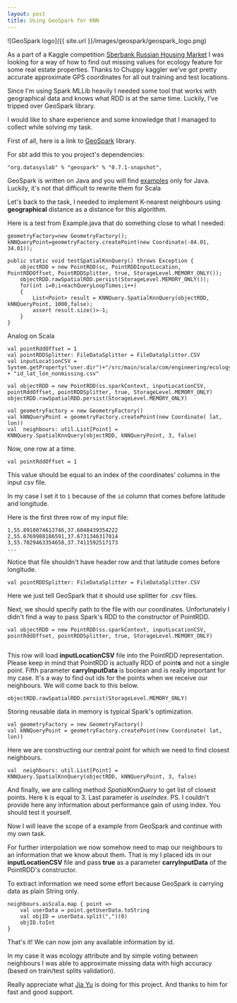 ```yaml
---
layout: post
title: Using GeoSpark for KNN
---
```


![GeoSpark logo]({{ site.url }}/images/geospark/geospark_logo.png)


As a part of a Kaggle competition [Sberbank Russian Housing Market](https://www.kaggle.com/c/sberbank-russian-housing-market)
I was looking for a way of how to find out missing values for ecology feature for some real estate properties. 
Thanks to Chuppy kaggler we've got pretty accurate approximate GPS coordinates for all out training and test locations.

Since I'm using Spark MLLib heavily I needed some tool that works with geographical data and knows what RDD is at the same time.
Luckily, I've tripped over GeoSpark library.

I would like to share experience and some knowledge that I managed to collect while solving my task.

First of all, here is a link to [GeoSpark](https://github.com/DataSystemsLab/GeoSpark) library.

For sbt add this to you project's dependencies:

``` "org.datasyslab" % "geospark" % "0.7.1-snapshot", ```

GeoSpark is written on Java and you will find [examples](https://github.com/DataSystemsLab/GeoSpark/blob/master/core/src/main/java/org/datasyslab/geospark/showcase/Example.java) only for Java. 
Luckily, it's not that difficult to rewrite them for Scala


Let's back to the task, I needed to implement K-nearest neighbours using **geographical** distance as a distance for this algorithm.

Here is a test from Example.java that do something close to what I needed:

``` 
geometryFactory=new GeometryFactory();
kNNQueryPoint=geometryFactory.createPoint(new Coordinate(-84.01, 34.01));

public static void testSpatialKnnQuery() throws Exception {
    objectRDD = new PointRDD(sc, PointRDDInputLocation, PointRDDOffset, PointRDDSplitter, true, StorageLevel.MEMORY_ONLY());
    objectRDD.rawSpatialRDD.persist(StorageLevel.MEMORY_ONLY());
    for(int i=0;i<eachQueryLoopTimes;i++)
    {
        List<Point> result = KNNQuery.SpatialKnnQuery(objectRDD, kNNQueryPoint, 1000,false);
        assert result.size()>-1;
    }
}
```
    
    
Analog on Scala
    
``` 
val pointRddOffset = 1
val pointRDDSplitter: FileDataSplitter = FileDataSplitter.CSV
val inputLocationCSV = System.getProperty("user.dir")+"/src/main/scala/com/engineering/ecology/" + "id_lat_lon_nonmissing.csv"

val objectRDD = new PointRDD(ss.sparkContext, inputLocationCSV, pointRddOffset, pointRDDSplitter, true, StorageLevel.MEMORY_ONLY)
objectRDD.rawSpatialRDD.persist(StorageLevel.MEMORY_ONLY)

val geometryFactory = new GeometryFactory()
val kNNQueryPoint = geometryFactory.createPoint(new Coordinate(	lat, lon))
val  neighbours: util.List[Point] = KNNQuery.SpatialKnnQuery(objectRDD, kNNQueryPoint, 3, false)
```   
   
Now, one row at a time. 
   
```
val pointRddOffset = 1
``` 
   
This value should be equal to an index of the coordinates' columns in the input csv file. 

In my case I set it to `1` because of the `id` column that comes before latitude and longitude.

Here is the first three row of my input file:

```
1,55.8910074613746,37.6048439354222
2,55.6769988186591,37.6731346317014
3,55.7029463354658,37.7411592517173
...
```

Notice that file shouldn't have header row and that latitude comes before longitude.

``` 
val pointRDDSplitter: FileDataSplitter = FileDataSplitter.CSV 
```

Here we just tell GeoSpark that it should use splitter for .csv files.

Next, we should specify path to the file with our coordinates. Unfortunately I didn't find a way to pass Spark's RDD 
to the constructor of PointRDD.

```
val objectRDD = new PointRDD(ss.sparkContext, inputLocationCSV, pointRddOffset, pointRDDSplitter, true, StorageLevel.MEMORY_ONLY)
       
```
This row will load **inputLocationCSV** file into the PointRDD representation.
Please keep in mind that PointRDD is actually RDD of point**s** and not a single point.
Fifth parameter **carryInputData** is boolean and is really important for my case. 
It's a way to find out ids for the points when we receive our neighbours. We will come back to this below. 

```
objectRDD.rawSpatialRDD.persist(StorageLevel.MEMORY_ONLY)
```

Storing reusable data in memory is typical Spark's optimization.

```
val geometryFactory = new GeometryFactory()
val kNNQueryPoint = geometryFactory.createPoint(new Coordinate(	lat, lon))
```

Here we are constructing our central point for which we need to find closest neighbours.

```
val  neighbours: util.List[Point] = KNNQuery.SpatialKnnQuery(objectRDD, kNNQueryPoint, 3, false)
```

And finally, we are calling method _SpatialKnnQuery_ to get list of closest points. 
Here k is equal to 3. Last parameter is _useIndex_. 
PS. I couldn't provide here any information about performance gain of using index. You should test it yourself.

Now I will leave the scope of a example from GeoSpark and continue with my own task.

For further interpolation we now somehow need to map our neighbours to an information that we know about them.
That is my I placed ids in our **inputLocationCSV** file and pass **true** as a parameter **carryInputData** of the PointRDD's constructor.

To extract information we need some effort because GeoSpark is carrying data as plain String only.
```
neighbours.asScala.map { point =>
    val userData = point.getUserData.toString
    val objID = userData.split(",")(0)
    objID.toInt
}
```

That's it! We can now join any available information by id.

In my case it was ecology attribute and by simple voting between neighbours I was able to approximate missing data with high accuracy (based on train/test splits validation).


Really appreciate what [Jia Yu](https://github.com/jiayuasu) is doing for this project. And thanks to him for fast and good support. 